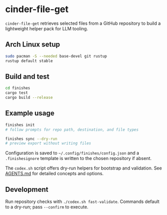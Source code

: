 # cinder-file-get


`cinder-file-get` retrieves selected files from a GitHub repository to build a lightweight helper pack for LLM tooling.

## Arch Linux setup

```bash
sudo pacman -S --needed base-devel git rustup
rustup default stable
```

## Build and test

```bash
cd finishes
cargo test
cargo build --release
```

## Example usage

```bash
finishes init
# follow prompts for repo path, destination, and file types

finishes sync --dry-run
# preview export without writing files
```

Configuration is saved to `~/.config/finishes/config.json` and a `.finishesignore`
template is written to the chosen repository if absent.

The `codex.sh` script offers dry-run helpers for bootstrap and validation. See [AGENTS.md](AGENTS.md) for detailed concepts and options.

## Development
Run repository checks with `./codex.sh fast-validate`. Commands default to a dry-run; pass `--confirm` to execute.

